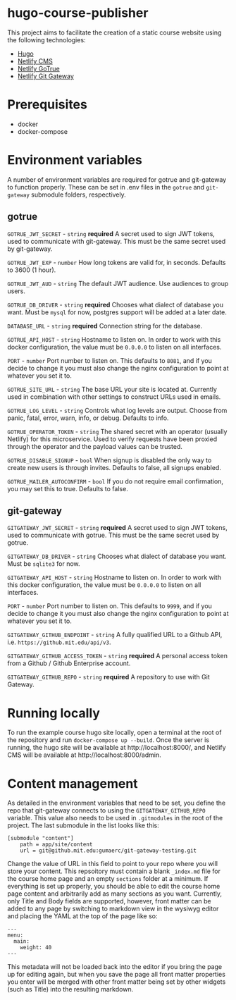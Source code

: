 # hugo-course-publisher
This project aims to facilitate the creation of a static course website using the following technologies:

- [Hugo](https://github.com/gohugoio/hugo)
- [Netlify CMS](https://github.com/netlify/netlify-cms)
- [Netlify GoTrue](https://github.com/netlify/gotrue)
- [Netlify Git Gateway](https://github.com/netlify/git-gateway)

# Prerequisites
- docker
- docker-compose

# Environment variables
A number of environment variables are required for gotrue and git-gateway to function properly.  These can be set in .env files in the `gotrue` and `git-gateway` submodule folders, respectively.

## gotrue
`GOTRUE_JWT_SECRET` - `string` **required**
A secret used to sign JWT tokens, used to communicate with git-gateway.  This must be the same secret used by git-gateway.

`GOTRUE_JWT_EXP` - `number`
How long tokens are valid for, in seconds. Defaults to 3600 (1 hour).

`GOTRUE_JWT_AUD` - `string`
The default JWT audience. Use audiences to group users.

`GOTRUE_DB_DRIVER` - `string` **required**
Chooses what dialect of database you want. Must be `mysql` for now, postgres support will be added at a later date.

`DATABASE_URL` - `string` **required**
Connection string for the database.

`GOTRUE_API_HOST` - `string`
Hostname to listen on.  In order to work with this docker configuration, the value must be `0.0.0.0` to listen on all interfaces.

`PORT` - `number`
Port number to listen on.  This defaults to `8081`, and if you decide to change it you must also change the nginx configuration to point at whatever you set it to.

`GOTRUE_SITE_URL` - `string`
The base URL your site is located at. Currently used in combination with other settings to construct URLs used in emails.

`GOTRUE_LOG_LEVEL` - `string`
Controls what log levels are output. Choose from panic, fatal, error, warn, info, or debug. Defaults to info.

`GOTRUE_OPERATOR_TOKEN` - `string`
The shared secret with an operator (usually Netlify) for this microservice. Used to verify requests have been proxied through the operator and the payload values can be trusted.

`GOTRUE_DISABLE_SIGNUP` - `bool`
When signup is disabled the only way to create new users is through invites. Defaults to false, all signups enabled.

`GOTRUE_MAILER_AUTOCONFIRM` - `bool`
If you do not require email confirmation, you may set this to true. Defaults to false.

## git-gateway
`GITGATEWAY_JWT_SECRET` - `string` **required**
A secret used to sign JWT tokens, used to communicate with gotrue.  This must be the same secret used by gotrue.

`GITGATEWAY_DB_DRIVER` - `string`
Chooses what dialect of database you want. Must be `sqlite3` for now.

`GITGATEWAY_API_HOST` - `string`
Hostname to listen on.  In order to work with this docker configuration, the value must be `0.0.0.0` to listen on all interfaces.

`PORT` - `number`
Port number to listen on.  This defaults to `9999`, and if you decide to change it you must also change the nginx configuration to point at whatever you set it to.

`GITGATEWAY_GITHUB_ENDPOINT` - `string`
A fully qualified URL to a Github API, i.e. `https://github.mit.edu/api/v3`.

`GITGATEWAY_GITHUB_ACCESS_TOKEN` - `string` **required**
A personal access token from a Github / Github Enterprise account.

`GITGATEWAY_GITHUB_REPO` - `string` **required**
A repository to use with Git Gateway.

# Running locally
To run the example course hugo site locally, open a terminal at the root of the repository and run `docker-compose up --build`.  Once the server is running, the hugo site will be available at http://localhost:8000/, and Netlify CMS will be available at http://localhost:8000/admin.

# Content management
As detailed in the environment variables that need to be set, you define the repo that git-gateway connects to using the `GITGATEWAY_GITHUB_REPO` variable.  This value also needs to be used in `.gitmodules` in the root of the project.  The last submodule in the list looks like this:

```
[submodule "content"]
	path = app/site/content
	url = git@github.mit.edu:gumaerc/git-gateway-testing.git
```

Change the value of URL in this field to point to your repo where you will store your content.  This repsoitory must contain a blank `_index.md` file for the course home page and an empty `sections` folder at a minimum.  If everything is set up properly, you should be able to edit the course home page content and arbitrarily add as many sections as you want.  Currently, only Title and Body fields are supported, however, front matter can be added to any page by switching to markdown view in the wysiwyg editor and placing the YAML at the top of the page like so:
```
---
menu:
  main:
    weight: 40
---
```
This metadata will not be loaded back into the editor if you bring the page up for editing again, but when you save the page all front matter properties you enter will be merged with other front matter being set by other widgets (such as Title) into the resulting markdown.